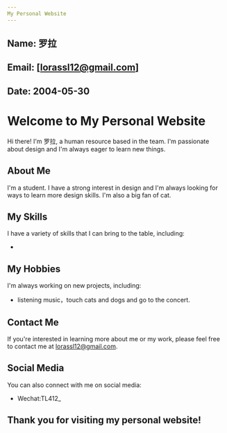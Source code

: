 ```yaml
---
My Personal Website
---
```


Name: 罗拉
---


Email: [lorassl12@gmail.com]
---


Date: 2004-05-30
---

# Welcome to My Personal Website

Hi there! I'm 罗拉, a human resource based in the team. I'm passionate about design and I'm always eager to learn new things.

## About Me

I'm a student. I have a strong interest in design and I'm always looking for ways to learn more design skills. I'm also a big fan of cat.

## My Skills

I have a variety of skills that I can bring to the table, including:

* 

## My Hobbies

I'm always working on new projects, including:

* listening music，touch cats and dogs and go to the concert.

## Contact Me

If you're interested in learning more about me or my work, please feel free to contact me at lorassl12@gmail.com.

## Social Media

You can also connect with me on social media:

* Wechat:TL412_

## Thank you for visiting my personal website!
